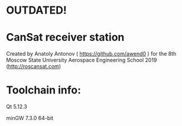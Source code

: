 # OUTDATED!

# CanSat receiver station
Created by Anatoly Antonov ( https://github.com/awend0 ) for the 8th Moscow State University Aerospace Engineering School 2019 (http://roscansat.com)

# Toolchain info:
Qt 5.12.3

minGW 7.3.0 64-bit

